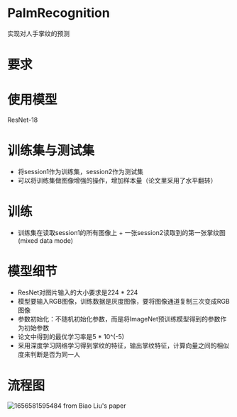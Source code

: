 # PalmRecognition
实现对人手掌纹的预测
# 要求

# 使用模型
ResNet-18

# 训练集与测试集
- 将session1作为训练集，session2作为测试集
- 可以将训练集做图像增强的操作，增加样本量（论文里采用了水平翻转）

# 训练
- 训练集在读取session1的所有图像上 + 一张session2读取到的第一张掌纹图 (mixed data mode)

# 模型细节
- ResNet对图片输入的大小要求是224 * 224
- 模型要输入RGB图像，训练数据是灰度图像，要将图像通道复制三次变成RGB图像
- 参数初始化：不随机初始化参数，而是将ImageNet预训练模型得到的参数作为初始参数
- 论文中得到的最优学习率是5 * 10^(-5)
- 采用深度学习网络学习得到掌纹的特征，输出掌纹特征，计算向量之间的相似度来判断是否为同一人

# 流程图
![1656581595484](https://user-images.githubusercontent.com/94331641/176644118-e4d9ad56-4129-4dd2-962b-ad1632ea1f1a.png)
from Biao Liu's paper
